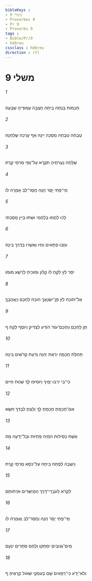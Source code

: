 ```yaml
---
bibleKeys : 
- משלי 9
- Proverbes 9
- Pr 9
- Proverbs 9
tags : 
- Bible/Pr/9
- hébreu
cssclass : hébreu
direction : rtl
---
```


# משלי 9

###### 1
חָכְמֹות בָּנְתָה בֵיתָהּ חָצְבָה עַמּוּדֶיהָ שִׁבְעָה׃
###### 2
טָבְחָה טִבְחָהּ מָסְכָה יֵינָהּ אַף עָרְכָה שֻׁלְחָנָהּ׃
###### 3
שָׁלְחָה נַעֲרֹתֶיהָ תִקְרָא עַל־גַּפֵּי מְרֹמֵי קָרֶת׃
###### 4
מִי־פֶתִי יָסֻר הֵנָּה חֲסַר־לֵב אָמְרָה לֹּו׃
###### 5
לְכוּ לַחֲמוּ בְלַחֲמִי וּשְׁתוּ בְּיַיִן מָסָכְתִּי׃
###### 6
עִזְבוּ פְתָאיִם וִחְיוּ וְאִשְׁרוּ בְּדֶרֶךְ בִּינָה׃
###### 7
יֹסֵר לֵץ לֹקֵחַ לֹו קָלֹון וּמֹוכִיחַ לְרָשָׁע מוּמֹו׃
###### 8
אַל־תֹּוכַח לֵץ פֶּן־יִשְׂנָאֶךָּ הֹוכַח לְחָכָם וְיֶאֱהָבֶךָּ׃
###### 9
תֵּן לְחָכָם וְיֶחְכַּם־עֹוד הֹודַע לְצַדִּיק וְיֹוסֶף לֶקַח׃ ף
###### 10
תְּחִלַּת חָכְמָה יִרְאַת יְהוָה וְדַעַת קְדֹשִׁים בִּינָה׃
###### 11
כִּי־בִי יִרְבּוּ יָמֶיךָ וְיֹוסִיפוּ לְּךָ שְׁנֹות חַיִּים׃
###### 12
אִם־חָכַמְתָּ חָכַמְתָּ לָּךְ וְלַצְתָּ לְבַדְּךָ תִשָּׂא׃
###### 13
אֵשֶׁת כְּסִילוּת הֹמִיָּה פְּתַיּוּת וּבַל־יָדְעָה מָּה׃
###### 14
וְיָשְׁבָה לְפֶתַח בֵּיתָהּ עַל־כִּסֵּא מְרֹמֵי קָרֶת׃
###### 15
לִקְרֹא לְעֹבְרֵי־דָרֶךְ הַמְיַשְּׁרִים אֹרְחֹותָם׃
###### 16
מִי־פֶתִי יָסֻר הֵנָּה וַחֲסַר־לֵב וְאָמְרָה לֹּו׃
###### 17
מַיִם־גְּנוּבִים יִמְתָּקוּ וְלֶחֶם סְתָרִים יִנְעָם׃
###### 18
וְלֹא־יָדַע כִּי־רְפָאִים שָׁם בְּעִמְקֵי שְׁאֹול קְרֻאֶיהָ׃ ף
